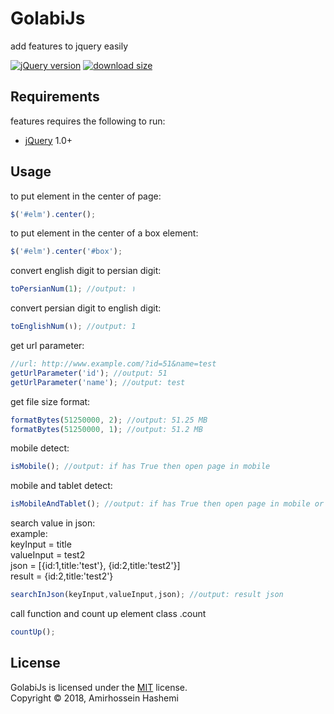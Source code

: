 # GolabiJs
add features to jquery easily

[![jQuery version][jquery-version]](#)
[![download size][download-size]](#)

[jquery-version]: https://img.shields.io/badge/jQuery-1.0%2B-brightgreen.svg
[download-size]: https://img.shields.io/badge/download-1kb-brightgreen.svg

Requirements
------------
features requires the following to run:

  * [jQuery][jQuery] 1.0+


[jQuery]: https://jQuery.com/

Usage
-----

to put element in the center of page:
```js
$('#elm').center();
```

to put element in the center of a box element:
```js
$('#elm').center('#box');
```

convert english digit to persian digit:
```js
toPersianNum(1); //output: ۱
```

convert persian digit to english digit:
```js
toEnglishNum(۱); //output: 1
```

get url parameter:
```js
//url: http://www.example.com/?id=51&name=test
getUrlParameter('id'); //output: 51
getUrlParameter('name'); //output: test
```

get file size format:
```js
formatBytes(51250000, 2); //output: 51.25 MB
formatBytes(51250000, 1); //output: 51.2 MB
```

mobile detect:
```js
isMobile(); //output: if has True then open page in mobile
```

mobile and tablet detect:
```js
isMobileAndTablet(); //output: if has True then open page in mobile or tablet
```

search value in json: <br>
example:<br>
keyInput = title<br>
valueInput = test2<br>
json = [{id:1,title:'test'}, {id:2,title:'test2'}]<br>
result = {id:2,title:'test2'}<br>
```js
searchInJson(keyInput,valueInput,json); //output: result json
```

call function and count up element class .count
```js
countUp();
```


License
-------
GolabiJs is licensed under the [MIT](#) license.  
Copyright &copy; 2018, Amirhossein Hashemi

